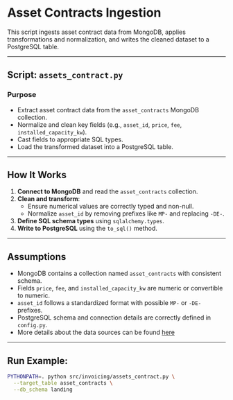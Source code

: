 
# Asset Contracts Ingestion

This script ingests asset contract data from MongoDB, applies transformations and normalization, and writes the cleaned dataset to a PostgreSQL table.

---

##  Script: `assets_contract.py`

### Purpose

- Extract asset contract data from the `asset_contracts` MongoDB collection.
- Normalize and clean key fields (e.g., `asset_id`, `price`, `fee`, `installed_capacity_kw`).
- Cast fields to appropriate SQL types.
- Load the transformed dataset into a PostgreSQL table.

---

##  How It Works

1. **Connect to MongoDB** and read the `asset_contracts` collection.
2. **Clean and transform**:
   - Ensure numerical values are correctly typed and non-null.
   - Normalize `asset_id` by removing prefixes like `MP-` and replacing `-DE-`.
3. **Define SQL schema types** using `sqlalchemy.types`.
4. **Write to PostgreSQL** using the `to_sql()` method.

---

##  Assumptions

- MongoDB contains a collection named `asset_contracts` with consistent schema.
- Fields `price`, `fee`, and `installed_capacity_kw` are numeric or convertible to numeric.
- `asset_id` follows a standardized format with possible `MP-` or `-DE-` prefixes.
- PostgreSQL schema and connection details are correctly defined in `config.py`.
- More details about the data sources can be found [here](../../../data/invoicing/README.md)


---

## **Run Example:**

```bash
PYTHONPATH=. python src/invoicing/assets_contract.py \
  --target_table asset_contracts \
  --db_schema landing
````


